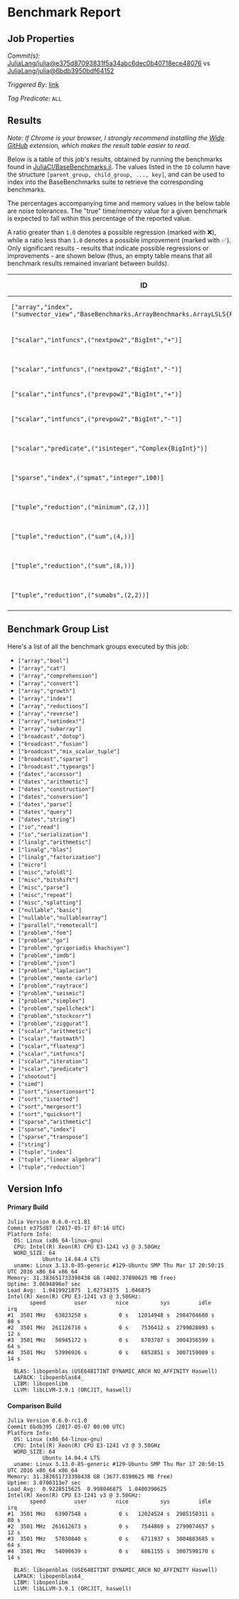 # Benchmark Report

## Job Properties

*Commit(s):* [JuliaLang/julia@e375d87093831f5a34abc6dec0b40718ece48076](https://github.com/JuliaLang/julia/commit/e375d87093831f5a34abc6dec0b40718ece48076) vs [JuliaLang/julia@6bdb3950bdf64152](https://github.com/JuliaLang/julia/commit/6bdb3950bdf64152)

*Triggered By:* [link](https://github.com/JuliaLang/julia/pull/21878#issuecomment-302171541)

*Tag Predicate:* `ALL`

## Results

*Note: If Chrome is your browser, I strongly recommend installing the [Wide GitHub](https://chrome.google.com/webstore/detail/wide-github/kaalofacklcidaampbokdplbklpeldpj?hl=en)
extension, which makes the result table easier to read.*

Below is a table of this job's results, obtained by running the benchmarks found in
[JuliaCI/BaseBenchmarks.jl](https://github.com/JuliaCI/BaseBenchmarks.jl). The values
listed in the `ID` column have the structure `[parent_group, child_group, ..., key]`,
and can be used to index into the BaseBenchmarks suite to retrieve the corresponding
benchmarks.

The percentages accompanying time and memory values in the below table are noise tolerances. The "true"
time/memory value for a given benchmark is expected to fall within this percentage of the reported value.

A ratio greater than `1.0` denotes a possible regression (marked with :x:), while a ratio less
than `1.0` denotes a possible improvement (marked with :white_check_mark:). Only significant results - results
that indicate possible regressions or improvements - are shown below (thus, an empty table means that all
benchmark results remained invariant between builds).

| ID | time ratio | memory ratio |
|----|------------|--------------|
| `["array","index",("sumvector_view","BaseBenchmarks.ArrayBenchmarks.ArrayLSLS{Float32,2}")]` | 1.60 (50%) :x: | 1.00 (1%)  |
| `["scalar","intfuncs",("nextpow2","BigInt","+")]` | 0.36 (40%) :white_check_mark: | 0.23 (1%) :white_check_mark: |
| `["scalar","intfuncs",("nextpow2","BigInt","-")]` | 0.22 (40%) :white_check_mark: | 0.12 (1%) :white_check_mark: |
| `["scalar","intfuncs",("prevpow2","BigInt","+")]` | 0.78 (40%)  | 0.71 (1%) :white_check_mark: |
| `["scalar","intfuncs",("prevpow2","BigInt","-")]` | 0.40 (40%) :white_check_mark: | 0.29 (1%) :white_check_mark: |
| `["scalar","predicate",("isinteger","Complex{BigInt}")]` | 0.46 (40%) :white_check_mark: | 1.00 (1%)  |
| `["sparse","index",("spmat","integer",100)]` | 1.31 (30%) :x: | 1.00 (1%)  |
| `["tuple","reduction",("minimum",(2,))]` | 1.18 (15%) :x: | 1.00 (1%)  |
| `["tuple","reduction",("sum",(4,))]` | 0.82 (15%) :white_check_mark: | 1.00 (1%)  |
| `["tuple","reduction",("sum",(8,))]` | 1.20 (15%) :x: | 1.00 (1%)  |
| `["tuple","reduction",("sumabs",(2,2))]` | 0.83 (15%) :white_check_mark: | 1.00 (1%)  |

## Benchmark Group List

Here's a list of all the benchmark groups executed by this job:

- `["array","bool"]`
- `["array","cat"]`
- `["array","comprehension"]`
- `["array","convert"]`
- `["array","growth"]`
- `["array","index"]`
- `["array","reductions"]`
- `["array","reverse"]`
- `["array","setindex!"]`
- `["array","subarray"]`
- `["broadcast","dotop"]`
- `["broadcast","fusion"]`
- `["broadcast","mix_scalar_tuple"]`
- `["broadcast","sparse"]`
- `["broadcast","typeargs"]`
- `["dates","accessor"]`
- `["dates","arithmetic"]`
- `["dates","construction"]`
- `["dates","conversion"]`
- `["dates","parse"]`
- `["dates","query"]`
- `["dates","string"]`
- `["io","read"]`
- `["io","serialization"]`
- `["linalg","arithmetic"]`
- `["linalg","blas"]`
- `["linalg","factorization"]`
- `["micro"]`
- `["misc","afoldl"]`
- `["misc","bitshift"]`
- `["misc","parse"]`
- `["misc","repeat"]`
- `["misc","splatting"]`
- `["nullable","basic"]`
- `["nullable","nullablearray"]`
- `["parallel","remotecall"]`
- `["problem","fem"]`
- `["problem","go"]`
- `["problem","grigoriadis khachiyan"]`
- `["problem","imdb"]`
- `["problem","json"]`
- `["problem","laplacian"]`
- `["problem","monte carlo"]`
- `["problem","raytrace"]`
- `["problem","seismic"]`
- `["problem","simplex"]`
- `["problem","spellcheck"]`
- `["problem","stockcorr"]`
- `["problem","ziggurat"]`
- `["scalar","arithmetic"]`
- `["scalar","fastmath"]`
- `["scalar","floatexp"]`
- `["scalar","intfuncs"]`
- `["scalar","iteration"]`
- `["scalar","predicate"]`
- `["shootout"]`
- `["simd"]`
- `["sort","insertionsort"]`
- `["sort","issorted"]`
- `["sort","mergesort"]`
- `["sort","quicksort"]`
- `["sparse","arithmetic"]`
- `["sparse","index"]`
- `["sparse","transpose"]`
- `["string"]`
- `["tuple","index"]`
- `["tuple","linear algebra"]`
- `["tuple","reduction"]`

## Version Info

#### Primary Build

```
Julia Version 0.6.0-rc1.81
Commit e375d87 (2017-05-17 07:16 UTC)
Platform Info:
  OS: Linux (x86_64-linux-gnu)
  CPU: Intel(R) Xeon(R) CPU E3-1241 v3 @ 3.50GHz
  WORD_SIZE: 64
           Ubuntu 14.04.4 LTS
  uname: Linux 3.13.0-85-generic #129-Ubuntu SMP Thu Mar 17 20:50:15 UTC 2016 x86_64 x86_64
Memory: 31.383651733398438 GB (4002.37890625 MB free)
Uptime: 3.0694896e7 sec
Load Avg:  1.0419921875  1.02734375  1.046875
Intel(R) Xeon(R) CPU E3-1241 v3 @ 3.50GHz: 
       speed         user         nice          sys         idle          irq
#1  3501 MHz   63823258 s          0 s   12014948 s  2984704680 s         80 s
#2  3501 MHz  261126716 s          0 s    7536412 s  2799028093 s         12 s
#3  3501 MHz   56945172 s          0 s    6703787 s  3004356599 s         64 s
#4  3501 MHz   53996926 s          0 s    6852851 s  3007159089 s         14 s

  BLAS: libopenblas (USE64BITINT DYNAMIC_ARCH NO_AFFINITY Haswell)
  LAPACK: libopenblas64_
  LIBM: libopenlibm
  LLVM: libLLVM-3.9.1 (ORCJIT, haswell)

```

#### Comparison Build

```
Julia Version 0.6.0-rc1.0
Commit 6bdb395 (2017-05-07 00:00 UTC)
Platform Info:
  OS: Linux (x86_64-linux-gnu)
  CPU: Intel(R) Xeon(R) CPU E3-1241 v3 @ 3.50GHz
  WORD_SIZE: 64
           Ubuntu 14.04.4 LTS
  uname: Linux 3.13.0-85-generic #129-Ubuntu SMP Thu Mar 17 20:50:15 UTC 2016 x86_64 x86_64
Memory: 31.383651733398438 GB (3677.0390625 MB free)
Uptime: 3.0700313e7 sec
Load Avg:  0.9228515625  0.998046875  1.0400390625
Intel(R) Xeon(R) CPU E3-1241 v3 @ 3.50GHz: 
       speed         user         nice          sys         idle          irq
#1  3501 MHz   63907548 s          0 s   12024524 s  2985150311 s         80 s
#2  3501 MHz  261612673 s          0 s    7544869 s  2799074657 s         12 s
#3  3501 MHz   57030840 s          0 s    6711937 s  3004803685 s         64 s
#4  3501 MHz   54090639 s          0 s    6861155 s  3007598170 s         14 s

  BLAS: libopenblas (USE64BITINT DYNAMIC_ARCH NO_AFFINITY Haswell)
  LAPACK: libopenblas64_
  LIBM: libopenlibm
  LLVM: libLLVM-3.9.1 (ORCJIT, haswell)

```
